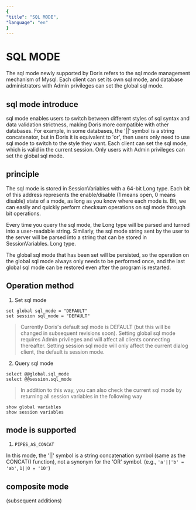 ```yaml
---
{
"title": "SQL MODE",
"language": "en"
}
---
```


# SQL MODE

The sql mode newly supported by Doris refers to the sql mode management mechanism of Mysql. Each client can set its own sql mode, and database administrators with Admin privileges can set the global sql mode.
## sql mode introduce

sql mode enables users to switch between different styles of sql syntax and data validation strictness, making Doris more compatible with other databases. For example, in some databases, the '||' symbol is a string concatenator, but in Doris it is equivalent to 'or', then users only need to use sql mode to switch to the style they want. Each client can set the sql mode, which is valid in the current session. Only users with Admin privileges can set the global sql mode.
## principle

The sql mode is stored in SessionVariables with a 64-bit Long type. Each bit of this address represents the enable/disable (1 means open, 0 means disable) state of a mode, as long as you know where each mode is. Bit, we can easily and quickly perform checksum operations on sql mode through bit operations.

Every time you query the sql mode, the Long type will be parsed and turned into a user-readable string. Similarly, the sql mode string sent by the user to the server will be parsed into a string that can be stored in SessionVariables. Long type.

The global sql mode that has been set will be persisted, so the operation on the global sql mode always only needs to be performed once, and the last global sql mode can be restored even after the program is restarted.

## Operation method

1. Set sql mode
```
set global sql_mode = "DEFAULT"
set session sql_mode = "DEFAULT"
```
>Currently Doris's default sql mode is DEFAULT (but this will be changed in subsequent revisions soon).
>Setting global sql mode requires Admin privileges and will affect all clients connecting thereafter.
>Setting session sql mode will only affect the current dialog client, the default is session mode.

2. Query sql mode

```
select @@global.sql_mode
select @@session.sql_mode
```
>In addition to this way, you can also check the current sql mode by returning all session variables in the following way
```
show global variables
show session variables
```

## mode is supported

1. `PIPES_AS_CONCAT`

In this mode, the '||' symbol is a string concatenation symbol (same as the CONCAT() function), not a synonym for the 'OR' symbol. (e.g., `'a'||'b' = 'ab'`, `1||0 = '10'`)
## composite mode

(subsequent additions)
